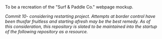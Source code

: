 To be a recreation of the "Surf & Paddle Co." webpage mockup.

*Commit 10- considering restarting project. Attempts at border control have been thusfar fruitless and starting afresh may be the best remedy. As of this consideration, this repository is slated to be maintained into the startup of the following repository as a resource.*